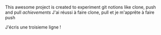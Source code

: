 This awesome project is created to experiment git notions like clone, push and pull
_achievements_
J'ai réussi à faire clone, pull et je m'apprête à faire push 

J'écris une troisieme ligne !
